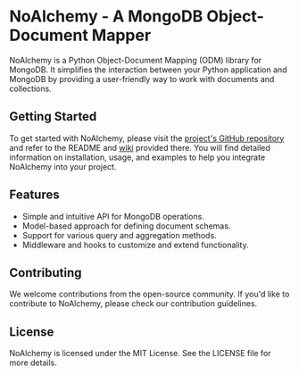 # NoAlchemy - A MongoDB Object-Document Mapper

NoAlchemy is a Python Object-Document Mapping (ODM) library for MongoDB. It simplifies the interaction between your Python application and MongoDB by providing a user-friendly way to work with documents and collections.

## Getting Started

To get started with NoAlchemy, please visit the [project's GitHub repository](https://github.com/grantUser/NoAlchemy) and refer to the README and [wiki](https://github.com/grantUser/NoAlchemy/wiki) provided there. You will find detailed information on installation, usage, and examples to help you integrate NoAlchemy into your project.

## Features

- Simple and intuitive API for MongoDB operations.
- Model-based approach for defining document schemas.
- Support for various query and aggregation methods.
- Middleware and hooks to customize and extend functionality.

## Contributing

We welcome contributions from the open-source community. If you'd like to contribute to NoAlchemy, please check our contribution guidelines.

## License

NoAlchemy is licensed under the MIT License. See the LICENSE file for more details.
